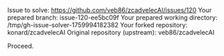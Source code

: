 Issue to solve: https://github.com/veb86/zcadvelecAI/issues/120
Your prepared branch: issue-120-ee5bc09f
Your prepared working directory: /tmp/gh-issue-solver-1759994182382
Your forked repository: konard/zcadvelecAI
Original repository (upstream): veb86/zcadvelecAI

Proceed.
